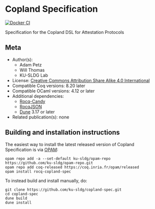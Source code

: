 <!---
This file was generated from `meta.yml`, please do not edit manually.
Follow the instructions on https://github.com/coq-community/templates to regenerate.
--->
# Copland Specification

[![Docker CI][docker-action-shield]][docker-action-link]

[docker-action-shield]: https://github.com/ku-sldg/copland-spec/actions/workflows/docker-action.yml/badge.svg?branch=main
[docker-action-link]: https://github.com/ku-sldg/copland-spec/actions/workflows/docker-action.yml




Specification for the Copland DSL for Attestation Protocols

## Meta

- Author(s):
  - Adam Petz
  - Will Thomas
  - KU-SLDG Lab
- License: [Creative Commons Attribution Share Alike 4.0 International](LICENSE)
- Compatible Coq versions: 8.20 later
- Compatible OCaml versions: 4.12 or later
- Additional dependencies:
  - [Rocq-Candy](https://github.com/ku-sldg/RocqCandy)
  - [RocqJSON](https://github.com/ku-sldg/rocq-json)
  - [Dune](https://dune.build) 3.17 or later
- Related publication(s): none

## Building and installation instructions

The easiest way to install the latest released version of Copland Specification
is via [OPAM](https://opam.ocaml.org/doc/Install.html):

```shell
opam repo add -a --set-default ku-sldg/opam-repo https://github.com/ku-sldg/opam-repo.git
opam repo add coq-released https://coq.inria.fr/opam/released
opam install rocq-copland-spec
```

To instead build and install manually, do:

``` shell
git clone https://github.com/ku-sldg/copland-spec.git
cd copland-spec
dune build
dune install
```



